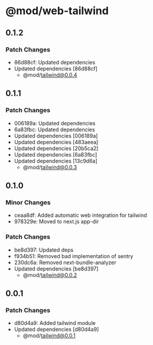 # @mod/web-tailwind

## 0.1.2

### Patch Changes

- 86d88cf: Updated dependencies
- Updated dependencies [86d88cf]
  - @mod/tailwind@0.0.4

## 0.1.1

### Patch Changes

- 006189a: Updated dependencies
- 6a83fbc: Updated dependencies
- Updated dependencies [006189a]
- Updated dependencies [483aeea]
- Updated dependencies [20b5ca2]
- Updated dependencies [6a83fbc]
- Updated dependencies [13c9d6a]
  - @mod/tailwind@0.0.3

## 0.1.0

### Minor Changes

- ceaa8df: Added automatic web integration for tailwind
- 978329e: Moved to next.js app-dir

### Patch Changes

- be8d397: Updated deps
- f934b51: Removed bad implementation of sentry
- 230dc6a: Removed next-bundle-analyzer
- Updated dependencies [be8d397]
  - @mod/tailwind@0.0.2

## 0.0.1

### Patch Changes

- d80d4a9: Added tailwind module
- Updated dependencies [d80d4a9]
  - @mod/tailwind@0.0.1
